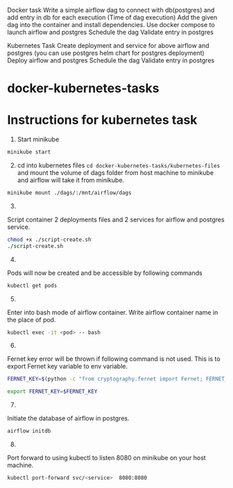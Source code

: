 Docker task
Write a simple airflow dag to connect with db(postgres) and add entry in db for each execution (Time of dag execution)
Add the given dag into the container and install dependencies.
Use docker compose to launch airflow and postgres
Schedule the dag
Validate entry in postgres



Kubernetes Task
Create deployment and service for above airflow and postgres (you can use postgres helm chart for postgres deployment)
Deploy airflow and postgres
Schedule the dag
Validate entry in postgres


# docker-kubernetes-tasks

# Instructions for kubernetes task

1. Start minikube
```bash
minikube start
```
2. cd into kubernetes files 
`cd docker-kubernetes-tasks/kubernetes-files` and mount the volume of dags folder from host machine to minikube and airflow will take it from minikube.
```bash
minikube mount ./dags/:/mnt/airflow/dags
```
3. 
Script container 2 deployments files and 2 services for airflow and postgres service.
```bash
chmod +x ./script-create.sh
./script-create.sh
```
4. 
Pods will now be created and be accessible by following commands
```bash
kubectl get pods
```
5.
Enter into bash mode of airflow container. Write airflow container name in the place of pod.
```bash
kubectl exec -it <pod> -- bash
``` 
6. 
Fernet key error will be thrown if following command is not used. This is to export Fernet key variable to env variable.
```bash
FERNET_KEY=$(python -c "from cryptography.fernet import Fernet; FERNET_KEY = Fernet.generate_key().decode(); print(FERNET_KEY)")

export FERNET_KEY=$FERNET_KEY
```
7. 
Initiate the database of airflow in postgres.
```bash
airflow initdb
```
8.
Port forward to using kubectl to listen 8080 on minikube on your host machine.
```bash
kubectl port-forward svc/<service>  8080:8080
```

